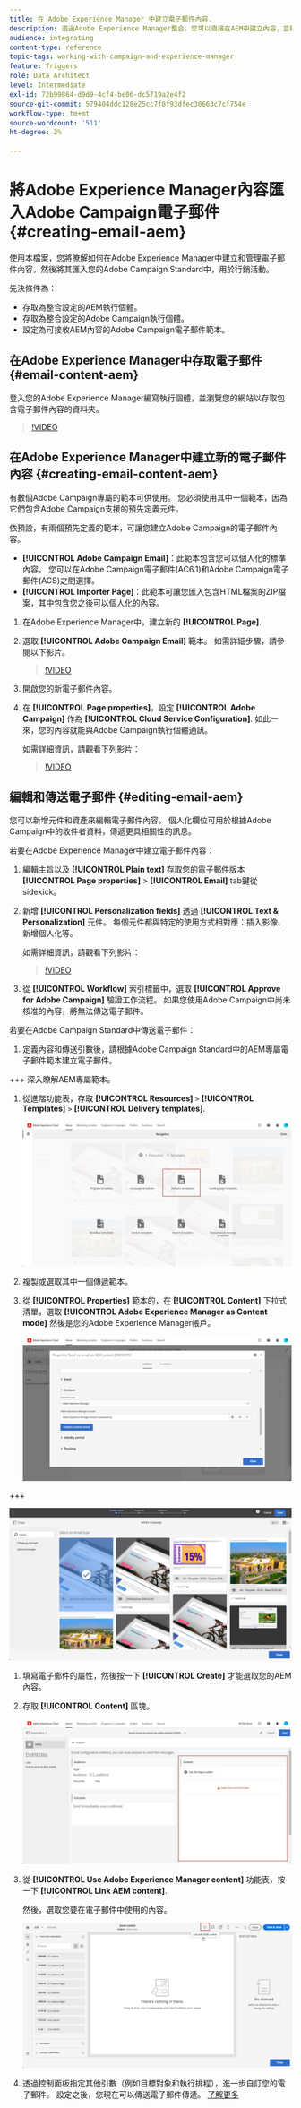 ```yaml
---
title: 在 Adobe Experience Manager 中建立電子郵件內容.
description: 透過Adobe Experience Manager整合，您可以直接在AEM中建立內容，並稍後在Adobe Campaign中使用。
audience: integrating
content-type: reference
topic-tags: working-with-campaign-and-experience-manager
feature: Triggers
role: Data Architect
level: Intermediate
exl-id: 72b99864-d9d9-4cf4-be06-dc5719a2e4f2
source-git-commit: 579404ddc128e25cc7f8f93dfec30663c7cf754e
workflow-type: tm+mt
source-wordcount: '511'
ht-degree: 2%

---
```


# 將Adobe Experience Manager內容匯入Adobe Campaign電子郵件 {#creating-email-aem}

使用本檔案，您將瞭解如何在Adobe Experience Manager中建立和管理電子郵件內容，然後將其匯入您的Adobe Campaign Standard中，用於行銷活動。

先決條件為：

* 存取為整合設定的AEM執行個體。
* 存取為整合設定的Adobe Campaign執行個體。
* 設定為可接收AEM內容的Adobe Campaign電子郵件範本。

## 在Adobe Experience Manager中存取電子郵件 {#email-content-aem}

登入您的Adobe Experience Manager編寫執行個體，並瀏覽您的網站以存取包含電子郵件內容的資料夾。

>[!VIDEO](https://video.tv.adobe.com/v/29996)

## 在Adobe Experience Manager中建立新的電子郵件內容 {#creating-email-content-aem}

有數個Adobe Campaign專屬的範本可供使用。 您必須使用其中一個範本，因為它們包含Adobe Campaign支援的預先定義元件。

依預設，有兩個預先定義的範本，可讓您建立Adobe Campaign的電子郵件內容。

* **[!UICONTROL Adobe Campaign Email]**：此範本包含您可以個人化的標準內容。 您可以在Adobe Campaign電子郵件(AC6.1)和Adobe Campaign電子郵件(ACS)之間選擇。
* **[!UICONTROL Importer Page]**：此範本可讓您匯入包含HTML檔案的ZIP檔案，其中包含您之後可以個人化的內容。

1. 在Adobe Experience Manager中，建立新的 **[!UICONTROL Page]**.

1. 選取 **[!UICONTROL Adobe Campaign Email]** 範本。 如需詳細步驟，請參閱以下影片。

   >[!VIDEO](https://video.tv.adobe.com/v/29997)

1. 開啟您的新電子郵件內容。

1. 在 **[!UICONTROL Page properties]**，設定 **[!UICONTROL Adobe Campaign]** 作為 **[!UICONTROL Cloud Service Configuration]**. 如此一來，您的內容就能與Adobe Campaign執行個體通訊。

   如需詳細資訊，請觀看下列影片：

   >[!VIDEO](https://video.tv.adobe.com/v/29999)

## 編輯和傳送電子郵件 {#editing-email-aem}

您可以新增元件和資產來編輯電子郵件內容。 個人化欄位可用於根據Adobe Campaign中的收件者資料，傳遞更具相關性的訊息。

若要在Adobe Experience Manager中建立電子郵件內容：

1. 編輯主旨以及 **[!UICONTROL Plain text]** 存取您的電子郵件版本 **[!UICONTROL Page properties]** > **[!UICONTROL Email]** tab鍵從sidekick。

1. 新增 **[!UICONTROL Personalization fields]** 透過 **[!UICONTROL Text & Personalization]** 元件。 每個元件都與特定的使用方式相對應：插入影像、新增個人化等。

   如需詳細資訊，請觀看下列影片：

   >[!VIDEO](https://video.tv.adobe.com/v/29998)

1. 從 **[!UICONTROL Workflow]** 索引標籤中，選取 **[!UICONTROL Approve for Adobe Campaign]** 驗證工作流程。 如果您使用Adobe Campaign中尚未核准的內容，將無法傳送電子郵件。

若要在Adobe Campaign Standard中傳送電子郵件：

1. 定義內容和傳送引數後，請根據Adobe Campaign Standard中的AEM專屬電子郵件範本建立電子郵件。

+++ 深入瞭解AEM專屬範本。

   1. 從進階功能表，存取 **[!UICONTROL Resources]** `>` **[!UICONTROL Templates]** `>` **[!UICONTROL Delivery templates]**.

      ![](assets/aem_templates_1.png)

   1. 複製或選取其中一個傳遞範本。

   1. 從 **[!UICONTROL Properties]** 範本的，在 **[!UICONTROL Content]** 下拉式清單，選取 **[!UICONTROL Adobe Experience Manager as Content mode]** 然後是您的Adobe Experience Manager帳戶。

      ![](assets/aem_templates_2.png)

+++

   ![](assets/aem_send_1.png)

1. 填寫電子郵件的屬性，然後按一下 **[!UICONTROL Create]** 才能選取您的AEM內容。

1. 存取 **[!UICONTROL Content]** 區塊。

   ![](assets/aem_send_2.png)

1. 從 **[!UICONTROL Use Adobe Experience Manager content]** 功能表，按一下 **[!UICONTROL Link AEM content]**.

   然後，選取您要在電子郵件中使用的內容。

   ![](assets/aem_send_3.png)

1. 透過控制面板指定其他引數（例如目標對象和執行排程），進一步自訂您的電子郵件。 設定之後，您現在可以傳送電子郵件傳遞。 [了解更多](../../sending/using/confirming-the-send.md)

